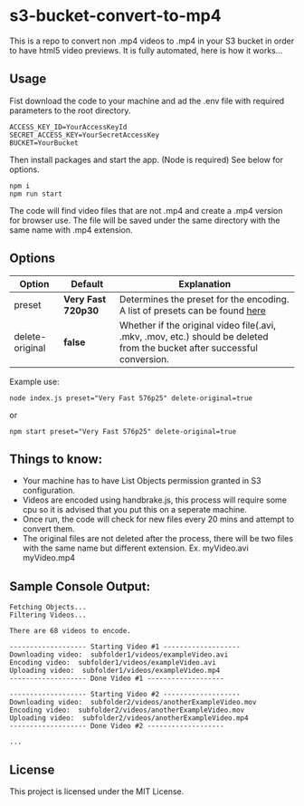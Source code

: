 # s3-bucket-convert-to-mp4
This is a repo to convert non .mp4 videos to .mp4 in your S3 bucket in order to have html5 video previews. It is fully automated, here is how it works...

## Usage
Fist download the code to your machine and ad the .env file with required parameters to the root directory.
```.env
ACCESS_KEY_ID=YourAccessKeyId
SECRET_ACCESS_KEY=YourSecretAccessKey
BUCKET=YourBucket
```
Then install packages and start the app. (Node is required) See below for options.
```node
npm i
npm run start
```
The code will find video files that are not .mp4 and create a .mp4 version for browser use. The file will be saved under the same directory with the same name with .mp4 extension.

## Options
| Option          | Default              | Explanation                                                                                                                                        |
| --------------- | -------------------- | -------------------------------------------------------------------------------------------------------------------------------------------------- |
| preset          | **Very Fast 720p30** | Determines the preset for the encoding. A list of presets can be found [here](https://handbrake.fr/docs/en/latest/technical/official-presets.html) |
| delete-original | **false**            | Whether if the original video file(.avi, .mkv, .mov, etc.) should be deleted from the bucket after successful conversion.                          |
Example use: 
```node
node index.js preset="Very Fast 576p25" delete-original=true
```
or
```node
npm start preset="Very Fast 576p25" delete-original=true
```

## Things to know: 
- Your machine has to have List Objects permission granted in S3 configuration.
- Videos are encoded using handbrake.js, this process will require some cpu so it is advised that you put this on a seperate machine.
- Once run, the code will check for new files every 20 mins and attempt to convert them.
- The original files are not deleted after the process, there will be two files with the same name but different extension. Ex. myVideo.avi myVideo.mp4

## Sample Console Output: 
```
Fetching Objects...
Filtering Videos...

There are 68 videos to encode.

------------------- Starting Video #1 -------------------      
Downloading video:  subfolder1/videos/exampleVideo.avi
Encoding video:  subfolder1/videos/exampleVideo.avi
Uploading video:  subfolder1/videos/exampleVideo.mp4
------------------- Done Video #1 -------------------

------------------- Starting Video #2 -------------------      
Downloading video:  subfolder2/videos/anotherExampleVideo.mov
Encoding video:  subfolder2/videos/anotherExampleVideo.mov
Uploading video:  subfolder2/videos/anotherExampleVideo.mp4
------------------- Done Video #2 -------------------

...
```

## License
This project is licensed under the MIT License.